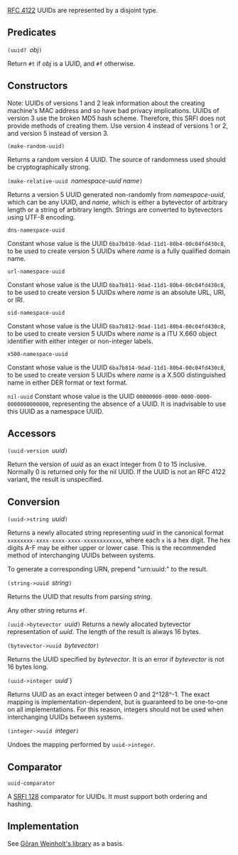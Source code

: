 [RFC 4122](https://tools.ietf.org/html/rfc4122) UUIDs are represented by a disjoint type.

## Predicates

`(uuid? `*obj*`)`

Return `#t` if *obj* is a UUID, and `#f` otherwise.

## Constructors

Note:  UUIDs of versions 1 and 2 leak information about the creating machine's MAC address
and so have bad privacy implications.  UUIDs of version 3 use the broken MD5 hash scheme.
Therefore, this SRFI does not provide methods of creating them.
Use version 4 instead of versions 1 or 2, and version 5 instead of version 3.

`(make-random-uuid)`

Returns a random version 4 UUID.
The source of randomness used should be cryptographically strong.

`(make-relative-uuid `*namespace-uuid name*`)`

Returns a version 5 UUID generated non-randomly from *namespace-uuid*,
which can be any UUID, and *name*, which is either a bytevector of
arbitrary length or a string of arbitrary length.  Strings are converted
to bytevectors using UTF-8 encoding.

`dns-namespace-uuid`

Constant whose value is the UUID `6ba7b810-9dad-11d1-80b4-00c04fd430c8`,
to be used to create version 5 UUIDs where *name* is a
fully qualified domain name.

`url-namespace-uuid`

Constant whose value is the UUID `6ba7b811-9dad-11d1-80b4-00c04fd430c8`,
to be used to create version 5 UUIDs where *name* is an
absolute URL, URI, or IRI.

`oid-namespace-uuid`

Constant whose value is the UUID `6ba7b812-9dad-11d1-80b4-00c04fd430c8`,
to be used to create version 5 UUIDs where *name* is a
ITU X.660 object identifier with either integer or non-integer labels.

`x500-namespace-uuid`

Constant whose value is the UUID `6ba7b814-9dad-11d1-80b4-00c04fd430c8`,
to be used to create version 5 UUIDs where *name* is a
X.500 distinguished name in either DER format or text format.

`nil-uuid`
Constant whose value is the UUID `00000000-0000-0000-0000-0000000000000`,
representing the absence of a UUID.  It is inadvisable to use this UUID
as a namespace UUID.

## Accessors

`(uuid-version `*uuid*`)`

Return the version of *uuid* as an exact integer from 0 to 15 inclusive.
Normally 0 is returned only for the nil UUID.  If the UUID is not an
RFC 4122 variant, the result is unspecified.

## Conversion

`(uuid->string `*uuid*`)`

Returns a newly allocated string representing *uuid* in the canonical format
`xxxxxxxx-xxxx-xxxx-xxxx-xxxxxxxxxxxx`, where each `x` is a hex digit.
The hex digits A-F may be either upper or lower case.
This is the recommended method of interchanging UUIDs between systems.

To generate a corresponding URN, prepend "urn:uuid:" to the result.

`(string->uuid `*string*`)`

Returns the UUID that results from parsing *string*.

Any other string returns `#f`.

`(uuid->bytevector `*uuid*`)`
Returns a newly allocated bytevector representation of *uuid*.
The length of the result is always 16 bytes.

`(bytevector->uuid `*bytevector*`)`

Returns the UUID specified by *bytevector*.
It is an error if *bytevector* is not 16 bytes long.

`(uuid->integer `*uuid*`)

Returns UUID as an exact integer between 0 and 2^128^-1.
The exact mapping is implementation-dependent, but is
guaranteed to be one-to-one on all implementations.
For this reason, integers should not be used when
interchanging UUIDs between systems.

`(integer->uuid `*integer*`)`

Undoes the mapping performed by `uuid->integer`.

## Comparator

`uuid-comparator`

A [SRFI 128](https://srfi.schemers.org/srfi-128/srfi-128.html) comparator
for UUIDs.  It must support both ordering and hashing.

## Implementation

See [Gōran Weinholt's library](https://github.com/weinholt/uuid) as a basis.

